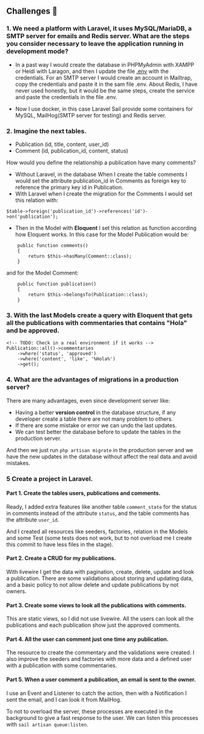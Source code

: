 ## Challenges :star2:

### 1. We need a platform with Laravel, it uses MySQL/MariaDB, a SMTP server for emails and Redis server. What are the steps you consider necessary to leave the application running in development mode?

-   In a past way I would create the database in PHPMyAdmin with XAMPP or Heidi with Laragon, and then I update the file [.env](.env) with the credentials. For an SMTP server I would create an account in Mailtrap, copy the credentials and paste it in the sam file .env. About Redis, I have never used honestly, but it would be the same steps, create the service and paste the credentials in the file .env.

-   Now I use docker, in this case Laravel Sail provide some containers for MySQL, MailHog(SMTP server for testing) and Redis server.

### 2. Imagine the next tables.

-   Publication (id, title, content, user_id)
-   Comment (id, publication_id, content, status)

How would you define the relationship a publication have many comments?

-   Without Laravel, in the database When I create the table comments I would set the attribute publication_id in Comments as foreign key to reference the primary key id in Publication.
-   With Laravel when I create the migration for the Comments I would set this relation with:

```
$table->foreign('publication_id')->references('id')->on('publication');
```

-   Then in the Model with **Eloquent** I set this relation as function according how Eloquent works.
    In this case for the Model Publication would be:

```
    public function comments()
    {
        return $this->hasMany(Comment::class);
    }
```

and for the Model Comment:

```
    public function publication()
    {
        return $this->belongsTo(Publication::class);
    }
```

### 3. With the last Models create a query with Eloquent that gets all the publications with commentaries that contains "Hola" and be approved.

```
<!-- TODO: Check in a real environment if it works -->
Publication::all()->commentaries
    ->where('status', 'approved')
    ->where('content', 'like', '%Hola%')
    ->get();
```

### 4. What are the advantages of migrations in a production server?

There are many advantages, even since development server like:

-   Having a better **version control** in the database structure, if any developer create a table there are not many problem to others.
-   If there are some mistake or error we can undo the last updates.
-   We can test better the database before to update the tables in the production server.

And then we just run `php artisan migrate` in the production server and we have the new updates in the database without affect the real data and avoid mistakes.

### 5 Create a project in Laravel.

#### Part 1. Create the tables users, publications and comments.

Ready, I added extra features like another table `comment_state` for the status in comments instead of the attribute `status`, and the table comments has the attribute `user_id`.

And I created all resources like seeders, factories, relation in the Models and some Test (some tests does not work, but to not overload me I create this commit to have less files in the stage).

#### Part 2. Create a CRUD for my publications.

With livewire I get the data with pagination, create, delete, update and look a publication. There are some validations about storing and updating data, and a basic policy to not allow delete and update publications by not owners.

#### Part 3. Create some views to look all the publications with comments.

This are static views, so I did not use livewire. All the users can look all the publications and each publication show just the approved comments.

#### Part 4. All the user can comment just one time any publication.

The resource to create the commentary and the validations were created. I also improve the seeders and factories with more data and a defined user with a publication with some commentaries.

#### Part 5. When a user comment a publication, an email is sent to the owner.

I use an Event and Listener to catch the action, then with a Notification I sent the email, and I can look it from MailHog.

To not to overload the server, these processes are executed in the background to give a fast response to the user. We can listen this processes with `sail artisan queue:listen`.
